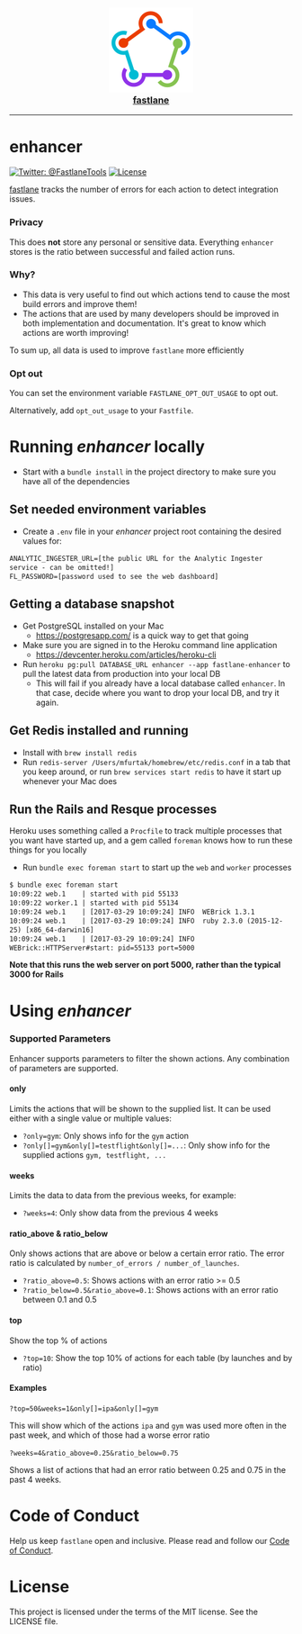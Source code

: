 <h3 align="center">
  <a href="https://github.com/fastlane/fastlane">
    <img src="app/assets/images/fastlane.png" width="150" />
    <br />
    fastlane
  </a>
</h3>

-------

enhancer
============

[![Twitter: @FastlaneTools](https://img.shields.io/badge/contact-@FastlaneTools-blue.svg?style=flat)](https://twitter.com/FastlaneTools)
[![License](http://img.shields.io/badge/license-MIT-green.svg?style=flat)](https://github.com/fastlane/enhancer/blob/master/LICENSE)

[fastlane](https://fastlane.tools) tracks the number of errors for each action to detect integration issues.

### Privacy

This does **not** store any personal or sensitive data. Everything `enhancer` stores is the ratio between successful and failed action runs.

### Why?

- This data is very useful to find out which actions tend to cause the most build errors and improve them!
- The actions that are used by many developers should be improved in both implementation and documentation. It's great to know which actions are worth improving!

To sum up, all data is used to improve `fastlane` more efficiently

### Opt out

You can set the environment variable `FASTLANE_OPT_OUT_USAGE` to opt out.

Alternatively, add `opt_out_usage` to your `Fastfile`.

# Running _enhancer_ locally

* Start with a `bundle install` in the project directory to make sure you have all of the dependencies

## Set needed environment variables

* Create a `.env` file in your _enhancer_ project root containing the desired values for:

```
ANALYTIC_INGESTER_URL=[the public URL for the Analytic Ingester service - can be omitted!]
FL_PASSWORD=[password used to see the web dashboard]
```

## Getting a database snapshot

* Get PostgreSQL installed on your Mac
  * https://postgresapp.com/ is a quick way to get that going
* Make sure you are signed in to the Heroku command line application
  * https://devcenter.heroku.com/articles/heroku-cli
* Run `heroku pg:pull DATABASE_URL enhancer --app fastlane-enhancer` to pull the latest data from production into your local DB
  * This will fail if you already have a local database called `enhancer`. In that case, decide where you want to drop your local DB, and try it again.

## Get Redis installed and running

* Install with `brew install redis`
* Run `redis-server /Users/mfurtak/homebrew/etc/redis.conf` in a tab that you keep around, or run `brew services start redis` to have it start up whenever your Mac does

## Run the Rails and Resque processes

Heroku uses something called a `Procfile` to track multiple processes that you want have started up, and a gem called `foreman` knows how to run these things for you locally

* Run `bundle exec foreman start` to start up the `web` and `worker` processes

```
$ bundle exec foreman start
10:09:22 web.1    | started with pid 55133
10:09:22 worker.1 | started with pid 55134
10:09:24 web.1    | [2017-03-29 10:09:24] INFO  WEBrick 1.3.1
10:09:24 web.1    | [2017-03-29 10:09:24] INFO  ruby 2.3.0 (2015-12-25) [x86_64-darwin16]
10:09:24 web.1    | [2017-03-29 10:09:24] INFO  WEBrick::HTTPServer#start: pid=55133 port=5000
```

**Note that this runs the web server on port 5000, rather than the typical 3000 for Rails**

# Using _enhancer_

### Supported Parameters

Enhancer supports parameters to filter the shown actions. Any combination of parameters are supported.

#### only

Limits the actions that will be shown to the supplied list. It can be used either with a single value or multiple values:

- `?only=gym`: Only shows info for the `gym` action
- `?only[]=gym&only[]=testflight&only[]=...`: Only show info for the supplied actions `gym, testflight, ...`

#### weeks

Limits the data to data from the previous weeks, for example:

- `?weeks=4`: Only show data from the previous 4 weeks

#### ratio_above & ratio_below

Only shows actions that are above or below a certain error ratio. The error ratio is calculated by `number_of_errors / number_of_launches`.

- `?ratio_above=0.5`: Shows actions with an error ratio >= 0.5
- `?ratio_below=0.5&ratio_above=0.1`: Shows actions with an error ratio between 0.1 and 0.5

#### top

Show the top % of actions

- `?top=10`: Show the top 10% of actions for each table (by launches and by ratio)

#### Examples

`?top=50&weeks=1&only[]=ipa&only[]=gym`

This will show which of the actions `ipa` and `gym` was used more often in the past week, and which of those had a worse error ratio

`?weeks=4&ratio_above=0.25&ratio_below=0.75`

Shows a list of actions that had an error ratio between 0.25 and 0.75 in the past 4 weeks.

# Code of Conduct
Help us keep `fastlane` open and inclusive. Please read and follow our [Code of Conduct](https://github.com/fastlane/code-of-conduct).

# License
This project is licensed under the terms of the MIT license. See the LICENSE file.
